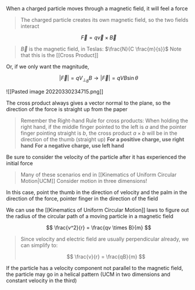 When a charged particle moves through a magnetic field, it will feel a force
> The charged particle creates its own magnetic field, so the two fields interact

$$
\vec{F} = q\vec{v} \times \vec{B}
$$

> $\vec{B}$ is the magnetic field, in Teslas: $\frac{N}{C \frac{m}{s}}$
>  Note that this is the [[Cross Product]]

Or, if we only want the magnitude, 

$$
|\vec{F}| = qV_{\perp_B} B \rightarrow |\vec{F}| = qVB \sin{\theta}
$$

![[Pasted image 20220330234715.png]]

The cross product always gives a vector normal to the plane, so the direction of the force is straight up from the paper

> Remember the Right-hand Rule for cross products: When holding the right hand, if the middle finger pointed to the left is  $a$ and the pointer finger pointing straight is $b$, the cross product $a \times b$ will be in the direction of the thumb (straight up)
> **For a positive charge, use right hand**
> **For a negative charge, use left hand**

Be sure to consider the velocity of the particle after it has experienced the initial force
> Many of these scenarios end in [[Kinematics of Uniform Circular Motion|UCM]] 
> Consider motion in three dimensions!



In this case, point the thumb in the direction of velocity and the palm in the direction of the force, pointer finger in the direction of the field

We can use the [[Kinematics of Uniform Circular Motion]] laws to figure out the radius of the circular path of a moving particle in a magnetic field

$$
\frac{v^2}{r} = \frac{qv \times B}{m}
$$

> Since velocity and electric field are usually perpendicular already, we can simplify to:
>
> $$
> \frac{v}{r} = \frac{qB}{m}
> $$

If the particle has a velocity component not parallel to the magnetic field, the particle may go in a helical pattern (UCM in two dimensions and constant velocity in the third)



